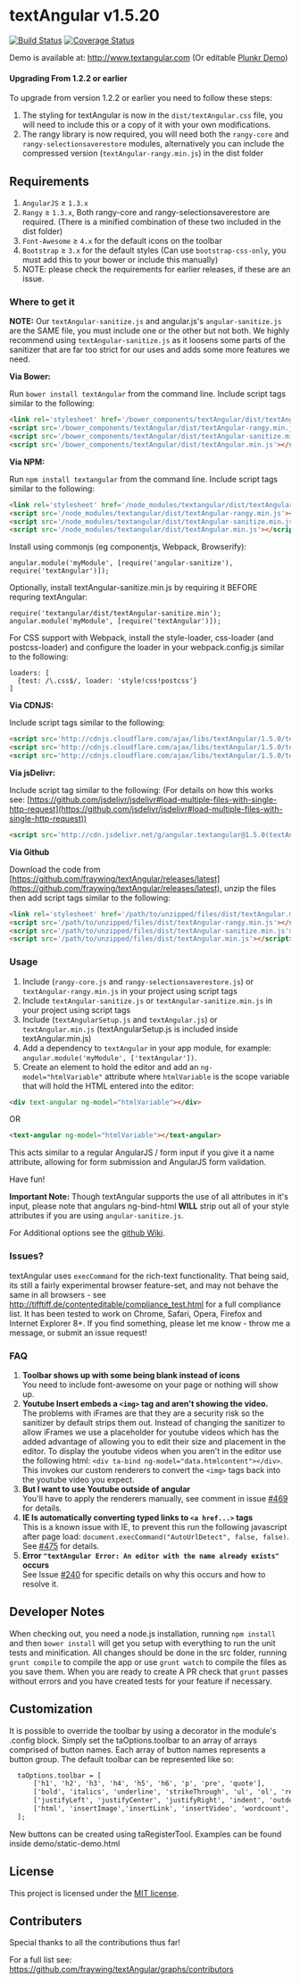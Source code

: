 textAngular v1.5.20
===========

[![Build Status](https://travis-ci.org/fraywing/textAngular.png?branch=master)](https://travis-ci.org/fraywing/textAngular) [![Coverage Status](https://coveralls.io/repos/fraywing/textAngular/badge.png)](https://coveralls.io/r/fraywing/textAngular)


Demo is available at: http://www.textangular.com (Or editable [Plunkr Demo](http://plnkr.co/edit/hz3x2f?p=preview))

#### Upgrading From 1.2.2 or earlier

To upgrade from version 1.2.2 or earlier you need to follow these steps:

1. The styling for textAngular is now in the `dist/textAngular.css` file, you will need to include this or a copy of it with your own modifications.
2. The rangy library is now required, you will need both the `rangy-core` and `rangy-selectionsaverestore` modules, alternatively you can include the compressed version (`textAngular-rangy.min.js`) in the dist folder

## Requirements

1. `AngularJS` ≥ `1.3.x`
2. `Rangy` ≥ `1.3.x`, Both rangy-core and rangy-selectionsaverestore are required. (There is a minified combination of these two included in the dist folder)
3. `Font-Awesome` ≥ `4.x` for the default icons on the toolbar
1. `Bootstrap` ≥ `3.x` for the default styles (Can use `bootstrap-css-only`, you must add this to your bower or include this manually)
5. NOTE: please check the requirements for earlier releases, if these are an issue.

### Where to get it

**NOTE:** Our `textAngular-sanitize.js` and angular.js's `angular-sanitize.js` are the SAME file, you must include one or the other but not both. We highly recommend using `textAngular-sanitize.js` as it loosens some parts of the sanitizer that are far too strict for our uses and adds some more features we need.

**Via Bower:**

Run `bower install textAngular` from the command line.
Include script tags similar to the following:
```html
<link rel='stylesheet' href='/bower_components/textAngular/dist/textAngular.css'>
<script src='/bower_components/textAngular/dist/textAngular-rangy.min.js'></script>
<script src='/bower_components/textAngular/dist/textAngular-sanitize.min.js'></script>
<script src='/bower_components/textAngular/dist/textAngular.min.js'></script>
```

**Via NPM:**

Run `npm install textangular` from the command line.
Include script tags similar to the following:
```html
<link rel='stylesheet' href='/node_modules/textangular/dist/textAngular.css'>
<script src='/node_modules/textangular/dist/textAngular-rangy.min.js'></script>
<script src='/node_modules/textangular/dist/textAngular-sanitize.min.js'></script>
<script src='/node_modules/textangular/dist/textAngular.min.js'></script>
```
Install using commonjs (eg componentjs, Webpack, Browserify):
```
angular.module('myModule', [require('angular-sanitize'), require('textAngular')]);
```
Optionally, install textAngular-sanitize.min.js by requiring it BEFORE requring textAngular:
```
require('textangular/dist/textAngular-sanitize.min');
angular.module('myModule', [require('textAngular')]);
```
For CSS support with Webpack, install the style-loader, css-loader (and postcss-loader) and configure the loader in your webpack.config.js similar to the following:
```
loaders: [
  {test: /\.css$/, loader: 'style!css!postcss'}
]
```

**Via CDNJS:**

Include script tags similar to the following:
```html
<script src='http://cdnjs.cloudflare.com/ajax/libs/textAngular/1.5.0/textAngular-rangy.min.js'></script>
<script src='http://cdnjs.cloudflare.com/ajax/libs/textAngular/1.5.0/textAngular-sanitize.min.js'></script>
<script src='http://cdnjs.cloudflare.com/ajax/libs/textAngular/1.5.0/textAngular.min.js'></script>
```

**Via jsDelivr:**

Include script tag similar to the following: (For details on how this works see: [https://github.com/jsdelivr/jsdelivr#load-multiple-files-with-single-http-request](https://github.com/jsdelivr/jsdelivr#load-multiple-files-with-single-http-request))
```html
<script src='http://cdn.jsdelivr.net/g/angular.textangular@1.5.0(textAngular-rangy.min.js+textAngular-sanitize.min.js+textAngular.min.js)'></script>
```

**Via Github**

Download the code from [https://github.com/fraywing/textAngular/releases/latest](https://github.com/fraywing/textAngular/releases/latest), unzip the files then add script tags similar to the following:
```html
<link rel='stylesheet' href='/path/to/unzipped/files/dist/textAngular.min.css'>
<script src='/path/to/unzipped/files/dist/textAngular-rangy.min.js'></script>
<script src='/path/to/unzipped/files/dist/textAngular-sanitize.min.js'></script>
<script src='/path/to/unzipped/files/dist/textAngular.min.js'></script>
```

### Usage

1. Include (`rangy-core.js` and `rangy-selectionsaverestore.js`) or `textAngular-rangy.min.js` in your project using script tags
2. Include `textAngular-sanitize.js` or `textAngular-sanitize.min.js` in your project using script tags
3. Include (`textAngularSetup.js` and `textAngular.js`) or `textAngular.min.js` (textAngularSetup.js is included inside textAngular.min.js)
4. Add a dependency to `textAngular` in your app module, for example: ```angular.module('myModule', ['textAngular'])```.
5. Create an element to hold the editor and add an `ng-model="htmlVariable"` attribute where `htmlVariable` is the scope variable that will hold the HTML entered into the editor:
```html
<div text-angular ng-model="htmlVariable"></div>
```
OR
```html
<text-angular ng-model="htmlVariable"></text-angular>
```
This acts similar to a regular AngularJS / form input if you give it a name attribute, allowing for form submission and AngularJS form validation.

Have fun!

**Important Note:** Though textAngular supports the use of all attributes in it's input, please note that angulars ng-bind-html **WILL** strip out all of your style attributes if you are using `angular-sanitize.js`.

For Additional options see the [github Wiki](https://github.com/fraywing/textAngular/wiki).

### Issues?

textAngular uses ```execCommand``` for the rich-text functionality.
That being said, its still a fairly experimental browser feature-set, and may not behave the same in all browsers - see http://tifftiff.de/contenteditable/compliance_test.html for a full compliance list.
It has been tested to work on Chrome, Safari, Opera, Firefox and Internet Explorer 8+.
If you find something, please let me know - throw me a message, or submit an issue request!

### FAQ

1. **Toolbar shows up with some being blank instead of icons**<br/>
You need to include font-awesome on your page or nothing will show up.
1. **Youtube Insert embeds a ```<img>``` tag and aren't showing the video.**<br/>
The problems with iFrames are that they are a security risk so the sanitizer by default strips them out. Instead of changing the sanitizer to allow iFrames we use a placeholder for youtube videos which has the added advantage of allowing you to edit their size and placement in the editor. To display the youtube videos when you aren't in the editor use the following html: ```<div ta-bind ng-model="data.htmlcontent"></div>```. This invokes our custom renderers to convert the ```<img>``` tags back into the youtube video you expect.
2. **But I want to use Youtube outside of angular**<br/>
You'll have to apply the renderers manually, see comment in issue [#469](https://github.com/fraywing/textAngular/issues/469#issuecomment-68650506) for details.
3. **IE Is automatically converting typed links to `<a href...>` tags**<br/>
This is a known issue with IE, to prevent this run the following javascript after page load: `document.execCommand("AutoUrlDetect", false, false)`. See [#475](https://github.com/fraywing/textAngular/issues/475) for details.
4. **Error `"textAngular Error: An editor with the name already exists"` occurs**<br/>
See Issue [#240](https://github.com/fraywing/textAngular/issues/240) for specific details on why this occurs and how to resolve it.

## Developer Notes

When checking out, you need a node.js installation, running `npm install` and then `bower install` will get you setup with everything to run the unit tests and minification.
All changes should be done in the src folder, running `grunt compile` to compile the app or use `grunt watch` to compile the files as you save them.
When you are ready to create A PR check that `grunt` passes without errors and you have created tests for your feature if necessary.

## Customization

It is possible to override the toolbar by using a decorator in the module's .config block. Simply set the taOptions.toolbar to an array of arrays comprised of button names. Each array of button names represents a button group. The default toolbar can be represented like so:
```html
  taOptions.toolbar = [
      ['h1', 'h2', 'h3', 'h4', 'h5', 'h6', 'p', 'pre', 'quote'],
      ['bold', 'italics', 'underline', 'strikeThrough', 'ul', 'ol', 'redo', 'undo', 'clear'],
      ['justifyLeft', 'justifyCenter', 'justifyRight', 'indent', 'outdent'],
      ['html', 'insertImage','insertLink', 'insertVideo', 'wordcount', 'charcount']
  ];
```
New buttons can be created using taRegisterTool. Examples can be found inside demo/static-demo.html

## License

This project is licensed under the [MIT license](http://opensource.org/licenses/MIT).


## Contributers

Special thanks to all the contributions thus far!

For a full list see: https://github.com/fraywing/textAngular/graphs/contributors

